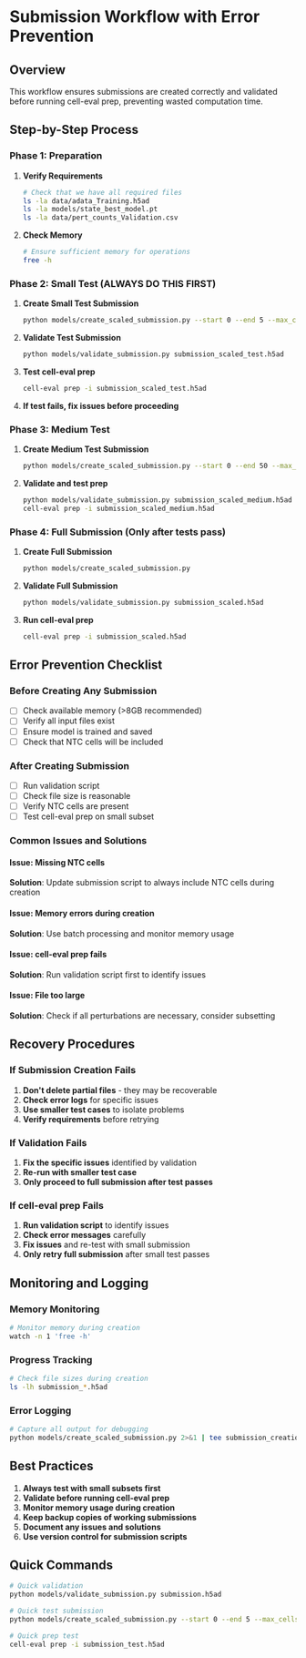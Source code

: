 # Submission Workflow with Error Prevention

## Overview
This workflow ensures submissions are created correctly and validated before running cell-eval prep, preventing wasted computation time.

## Step-by-Step Process

### Phase 1: Preparation
1. **Verify Requirements**
   ```bash
   # Check that we have all required files
   ls -la data/adata_Training.h5ad
   ls -la models/state_best_model.pt
   ls -la data/pert_counts_Validation.csv
   ```

2. **Check Memory**
   ```bash
   # Ensure sufficient memory for operations
   free -h
   ```

### Phase 2: Small Test (ALWAYS DO THIS FIRST)
1. **Create Small Test Submission**
   ```bash
   python models/create_scaled_submission.py --start 0 --end 5 --max_cells 10
   ```

2. **Validate Test Submission**
   ```bash
   python models/validate_submission.py submission_scaled_test.h5ad
   ```

3. **Test cell-eval prep**
   ```bash
   cell-eval prep -i submission_scaled_test.h5ad
   ```

4. **If test fails, fix issues before proceeding**

### Phase 3: Medium Test
1. **Create Medium Test Submission**
   ```bash
   python models/create_scaled_submission.py --start 0 --end 50 --max_cells 50
   ```

2. **Validate and test prep**
   ```bash
   python models/validate_submission.py submission_scaled_medium.h5ad
   cell-eval prep -i submission_scaled_medium.h5ad
   ```

### Phase 4: Full Submission (Only after tests pass)
1. **Create Full Submission**
   ```bash
   python models/create_scaled_submission.py
   ```

2. **Validate Full Submission**
   ```bash
   python models/validate_submission.py submission_scaled.h5ad
   ```

3. **Run cell-eval prep**
   ```bash
   cell-eval prep -i submission_scaled.h5ad
   ```

## Error Prevention Checklist

### Before Creating Any Submission
- [ ] Check available memory (>8GB recommended)
- [ ] Verify all input files exist
- [ ] Ensure model is trained and saved
- [ ] Check that NTC cells will be included

### After Creating Submission
- [ ] Run validation script
- [ ] Check file size is reasonable
- [ ] Verify NTC cells are present
- [ ] Test cell-eval prep on small subset

### Common Issues and Solutions

#### Issue: Missing NTC cells
**Solution**: Update submission script to always include NTC cells during creation

#### Issue: Memory errors during creation
**Solution**: Use batch processing and monitor memory usage

#### Issue: cell-eval prep fails
**Solution**: Run validation script first to identify issues

#### Issue: File too large
**Solution**: Check if all perturbations are necessary, consider subsetting

## Recovery Procedures

### If Submission Creation Fails
1. **Don't delete partial files** - they may be recoverable
2. **Check error logs** for specific issues
3. **Use smaller test cases** to isolate problems
4. **Verify requirements** before retrying

### If Validation Fails
1. **Fix the specific issues** identified by validation
2. **Re-run with smaller test case**
3. **Only proceed to full submission after test passes**

### If cell-eval prep Fails
1. **Run validation script** to identify issues
2. **Check error messages** carefully
3. **Fix issues** and re-test with small submission
4. **Only retry full submission** after small test passes

## Monitoring and Logging

### Memory Monitoring
```bash
# Monitor memory during creation
watch -n 1 'free -h'
```

### Progress Tracking
```bash
# Check file sizes during creation
ls -lh submission_*.h5ad
```

### Error Logging
```bash
# Capture all output for debugging
python models/create_scaled_submission.py 2>&1 | tee submission_creation.log
```

## Best Practices

1. **Always test with small subsets first**
2. **Validate before running cell-eval prep**
3. **Monitor memory usage during creation**
4. **Keep backup copies of working submissions**
5. **Document any issues and solutions**
6. **Use version control for submission scripts**

## Quick Commands

```bash
# Quick validation
python models/validate_submission.py submission.h5ad

# Quick test submission
python models/create_scaled_submission.py --start 0 --end 5 --max_cells 10

# Quick prep test
cell-eval prep -i submission_test.h5ad
``` 